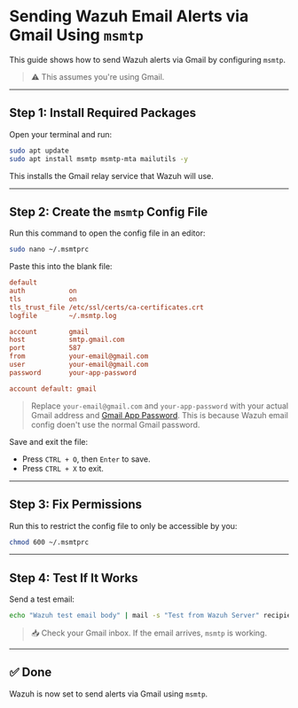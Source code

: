 # Sending Wazuh Email Alerts via Gmail Using `msmtp`

This guide shows how to send Wazuh alerts via Gmail by configuring `msmtp`.

> ⚠️ This assumes you're using Gmail.

---

## Step 1: Install Required Packages

Open your terminal and run:

```bash
sudo apt update
sudo apt install msmtp msmtp-mta mailutils -y
```

This installs the Gmail relay service that Wazuh will use.

---

## Step 2: Create the `msmtp` Config File

Run this command to open the config file in an editor:

```bash
sudo nano ~/.msmtprc
```

Paste this into the blank file:

```ini
default
auth           on
tls            on
tls_trust_file /etc/ssl/certs/ca-certificates.crt
logfile        ~/.msmtp.log

account        gmail
host           smtp.gmail.com
port           587
from           your-email@gmail.com
user           your-email@gmail.com
password       your-app-password

account default: gmail
```

> Replace `your-email@gmail.com` and `your-app-password` with your actual Gmail address and [Gmail App Password](https://support.google.com/accounts/answer/185833?hl=en). This is because Wazuh email config doen't use the normal Gmail password.

Save and exit the file:  
- Press `CTRL + O`, then `Enter` to save.  
- Press `CTRL + X` to exit.

---

## Step 3: Fix Permissions

Run this to restrict the config file to only be accessible by you:

```bash
chmod 600 ~/.msmtprc
```

---

## Step 4: Test If It Works

Send a test email:

```bash
echo "Wazuh test email body" | mail -s "Test from Wazuh Server" recipient@gmail.com
```

> 📥 Check your Gmail inbox. If the email arrives, `msmtp` is working.

---

## ✅ Done

Wazuh is now set to send alerts via Gmail using `msmtp`.


